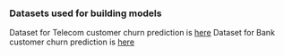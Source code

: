 ### Datasets used for building models
Dataset for Telecom customer churn prediction is [here](https://www.youtube.com/redirect?event=video_description&redir_token=QUFFLUhqbk9vVW1iZjlNVUIxcUNrWll5SXRQRHIwTXUtUXxBQ3Jtc0ttWkVjQkFGaWlxRXd0dVVkNDRwaG5rcHZWSVJ0emc1MzFVelhPNzBaWlAxZDdFRnZhX085blU3RW5xc1ZVV1BBcVRiaGd4R2t5YUVzaWpaY1B3NkptejIzTkxjeXV5S1c3MFliS3FFa21lckRRdFRyQQ&q=https%3A%2F%2Fwww.kaggle.com%2Fblastchar%2Ftelco-customer-churn&v=MSBY28IJ47U)
Dataset for Bank customer churn prediction is [here](https://www.kaggle.com/barelydedicated/bank-customer-churn-modeling)
